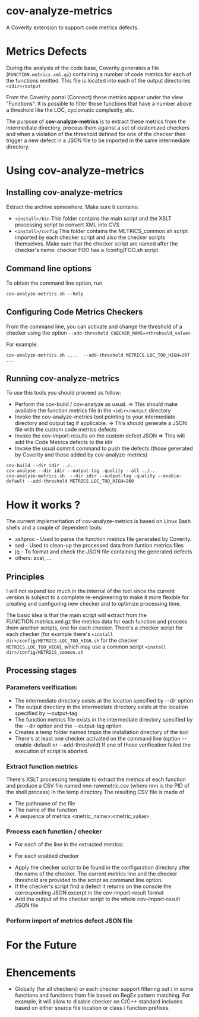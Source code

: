 # cov-analyze-metrics
A Coverity extension to support code metrics defects.

# Metrics Defects


During the analysis of the code base, Coverity generates a file (`FUNCTION.metrics.xml.gz`) containing a number 
of code metrics for each of the functions emitted. This file is located into each of the output directories 
`<idir>/output`

From the Coverity portal (Connect) these metrics appear under the view "Functions". It is possible to filter 
those functions that have  a number above a threshold like the LOC, cyclomatic complexity, etc.

The purpose of **cov-analyze-metrics** is to extract these metrics from the intermediate directory, process them 
against a set of customized checkers and when a violation of the threshold defined for one of the checker then 
trigger a new defect in a JSON file to be imported in the same intermediate directory.


# Using cov-analyze-metrics

## Installing cov-analyze-metrics
Extract the archive somewhere. Make sure it contains:

* `<install>/bin`
This folder contains the main script and the XSLT processing script to convert XML into CVS
* `<install>/config`
This folder contains the METRICS_common.sh script imported by each checker script and also the checker scripts themselves. Make sure that the checker script are named after the checker's name: checker FOO has a <install>/config/FOO.sh script.

## Command line options

To obtain the command line option, run 
```
cov-analyze-metrics.sh --help
```
## Configuring Code Metrics Checkers

From the command line, you can activate and change the threshold of a checker using the option 
`--add-threshold CHECKER_NAME=<threhsold_value>`

For example:
```
cov-analyze-metrics.sh ....  --add-threshold METRICS.LOC_TOO_HIGH=267 ...
```
## Running cov-analyze-metrics

To use this tools you should proceed as follow:

* Perform the cov-build / cov-analyze as usual. 
=> This should make available the function metrics file in the `<idir>/output` directory
* Invoke the cov-analyze-metrics tool pointing to your intermediate directory and output tag if applicable.
=> This should generate a JSON file with the custom code metrics defects 
* Invoke the cov-import-results on the custom defect JSON
=> This will add the Code Metrics defects to the idir
* Invoke the usual commit command to push the defects (those generated by Coverity and those added by cov-analyze-metrics)

```
cov-build --dir idir ../..
cov-analyse --dir idir --output-tag -quality --all ../..
cov-analyze-metrics.sh  --dir idir --output-tag -quality --enable-default --add-threshold METRICS.LOC_TOO_HIGH=260
```

# How it works ?
The current implementation of cov-analyze-metrics is based on Linux Bash shells and a couple of dependent tools:

* xsltproc - Used to parse the function metrics file generated by Coverity.
* sed - Used to clean-up the processed data from funtion metrics files
* jq - To format and check the JSON file containing the generated defects
* others: zcat, ...

## Principles
I will not expand too much in the internal of the tool since the current version is subject to a complete 
re-engineering to make it more flexible for creating and configuring new checker and to optimize processing time.

The basic idea is that the main script will extract from the FUNCTION.metrics.xml.gz the metrics data for each 
function and process them another scripts, one for each checker. There's a checker script for each checker 
(for example there's `<install dir>/config/METRICS.LOC_TOO_HIGH.sh` for the checker `METRICS.LOC_TOO_HIGH`), 
which may use a common script `<install dir>/config/METRICS_common.sh`

## Processing stages

### Parameters verification:

* The intermediate directory exists at the location specified by --dir option
* The output directory in the intermediate directory exists at the location specified by --output-tag
* The function metrics file exists in the intermediate directory specified by the --dir option and the --output-tag option.
* Creates a temp folder named tmpin the installation directory of the tool
* There's at least one checker activated on the command line (option --enable-default or --add-threshold)
If one of those verification failed the execution of script is aborted.

### Extract function metrics
There's XSLT processing template to extract the metrics of each function and produce a CSV file named nnn-rawmetric.csv (where nnn is the PID of the shell process) in the temp directory
The resulting CSV file is made of
* The pathname of the file
* The name of the function
* A sequence of metrics <metric_name>:<metric_value>

### Process each function / checker
* For each of the line in the extracted metrics:
+ For each enabled checker
- Apply the checker script to be found in the configuration directory after the name of the checker. The current metrics line and the checker threshold are provided to the script as command line option.
- If the checker's script find a defect it returns on the console the corresponding JSON excerpt in the cov-import-result format
- Add the output of the checker script to the whole cov-import-result JSON file

### Perform import of metrics defect JSON file

# For the Future

# Ehencements

* Globally (for all checkers) or each checker support filtering out / in some functions and functions from file based
  on RegEx pattern matching. For example, it will allow to disable checker on C/C++ standard includes based on either
  source file location or class / function prefixes.